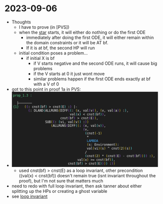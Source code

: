 2023-09-06
==========
- Thoughts
	- I have to prove (in [PVS])
    - when the [star](https://github.com/n-crespo/NASA-2023/blob/master/pages/star.md) starts, it will either do nothing or do the first ODE
		- immediately after doing the first ODE, it will either remain within the domain constraints or it will be AT bf.
		- If it is at bf, the second HP will run
	- initial condition poses a problem...
		- if initial X is bf
			- if V starts negative and the second ODE runs, it will cause big problems
			- if the V starts at 0 it just wont move
			- similar problems happen if the first ODE ends exactly at bf with a V of 0
- got to this point in proof 1a in PVS:
- ![image.png](https://github.com/n-crespo/NASA-2023/blob/master/assets/image_1694035992279_0.png)
	- used cnst(bf) > cnst(E) as a loop invariant, other precondition ((val(x) < cnst(bf)) doesn't remain true (isnt invariant throughout the proof), but I'm not sure that matters much
- need to redo with full loop invariant, then ask tanner about either splitting up the HPs or creating a ghost variable
- see [loop invariant](https://github.com/n-crespo/NASA-2023/blob/master/pages/loopinvariant.md)
